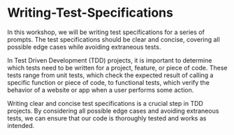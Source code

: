 # Writing-Test-Specifications

In this workshop, we will be writing test specifications for a series of prompts. The test specifications should be clear and concise, covering all possible edge cases while avoiding extraneous tests.

In Test Driven Development (TDD) projects, it is important to determine which tests need to be written for a project, feature, or piece of code. These tests range from unit tests, which check the expected result of calling a specific function or piece of code, to functional tests, which verify the behavior of a website or app when a user performs some action.

Writing clear and concise test specifications is a crucial step in TDD projects. By considering all possible edge cases and avoiding extraneous tests, we can ensure that our code is thoroughly tested and works as intended.
